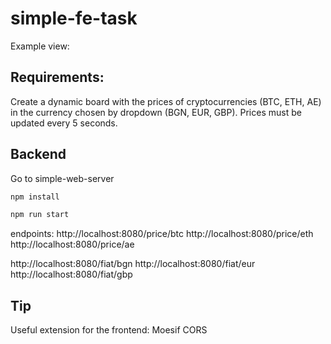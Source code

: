 # simple-fe-task

Example view:

## Requirements:

Create a dynamic board with the prices of cryptocurrencies (BTC, ETH, AE) in the currency chosen by dropdown (BGN, EUR, GBP). Prices must be updated every 5 seconds.

## Backend

Go to simple-web-server

```bash
npm install

npm run start

```

endpoints:
http://localhost:8080/price/btc
http://localhost:8080/price/eth
http://localhost:8080/price/ae

http://localhost:8080/fiat/bgn
http://localhost:8080/fiat/eur
http://localhost:8080/fiat/gbp

## Tip

Useful extension for the frontend: Moesif CORS
